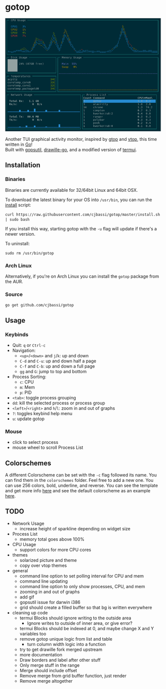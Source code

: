 # gotop

![image](demo.gif)

Another TUI graphical activity monitor, inspired by [gtop](https://github.com/aksakalli/gtop) and [vtop](https://github.com/MrRio/vtop), this time written in [Go](https://golang.org/)!  
Built with [gopsutil](https://github.com/shirou/gopsutil), [drawille-go](https://github.com/exrook/drawille-go), and a modified version of [termui](https://github.com/gizak/termui).


## Installation

### Binaries

Binaries are currently available for 32/64bit Linux and 64bit OSX.

To download the latest binary for your OS into `/usr/bin`, you can run the [install](https://github.com/cjbassi/gotop/blob/master/install.sh) script:

    curl https://raw.githubusercontent.com/cjbassi/gotop/master/install.sh | sudo bash

If you install this way, starting gotop with the `-u` flag will update if there's a newer version.

To uninstall:

    sudo rm /usr/bin/gotop

### Arch Linux

Alternatively, if you're on Arch Linux you can install the `gotop` package from the AUR.

### Source

    go get github.com/cjbassi/gotop


## Usage

### Keybinds

* Quit: `q` or `Ctrl-c`
* Navigation:
    * `<up>`/`<down>` and `j`/`k`: up and down
    * `C-d` and `C-u`: up and down half a page
    * `C-f` and `C-b`: up and down a full page
    * `gg` and `G`: jump to top and bottom
* Process Sorting:
    * `c`: CPU
    * `m`: Mem
    * `p`: PID
* `<tab>`: toggle process grouping
* `dd`: kill the selected process or process group
* `<left>`/`<right>` and `h`/`l`: zoom in and out of graphs
* `?`: toggles keybind help menu
* `u`: update gotop


### Mouse

* click to select process
* mouse wheel to scroll Process List


## Colorschemes

A different Colorscheme can be set with the `-c` flag followed its name. You can find them in the `colorschemes` folder.
Feel free to add a new one. You can use 256 colors, bold, underline, and reverse. You can see the template and get more info [here](https://github.com/cjbassi/gotop/blob/master/colorschemes/template.go) and see the default colorscheme as an example [here](https://github.com/cjbassi/gotop/blob/master/colorschemes/default.go).


## TODO

* Network Usage
    - increase height of sparkline depending on widget size
* Process List
    - memory total goes above 100%
* CPU Usage
    - support colors for more CPU cores
* themes
    - solarized picture and theme
    - copy over vtop themes
* general
    - command line option to set polling interval for CPU and mem
    - command line updating
    - command line option to only show processes, CPU, and mem
    - zooming in and out of graphs
    - add gif
    - gopsutil issue for darwin i386
    - grid should create a filled buffer so that bg is written everywhere
* cleaning up code
    - termui Blocks should ignore writing to the outside area
        - Ignore writes to outside of inner area, or give error?
    - termui Blocks should be indexed at 0, and maybe change X and Y variables too
    - remove gotop unique logic from list and table
        - turn column width logic into a function
    - try to get drawille fork merged upstream
    - more documentation
    - Draw borders and label after other stuff
    - Only merge stuff in the range
    - Merge should include offset
    - Remove merge from grid buffer function, just render
    - Remove merge altogether
